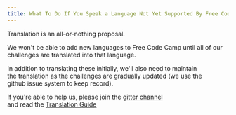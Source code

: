 ```yaml
---
title: What To Do If You Speak a Language Not Yet Supported By Free Code Camp
---
```

Translation is an all-or-nothing proposal.

We won't be able to add new languages to Free Code Camp until all of our  
challenges are translated into that language.

In addition to translating these initially, we'll also need to maintain  
the translation as the challenges are gradually updated (we use the  
github issue system to keep record).

If you're able to help us, please join the [gitter channel](https://gitter.im/FreeCodeCamp/Translators)  
and read the [Translation Guide](http://forum.freecodecamp.com/t/guidelines-for-translating-free-code-camp-to-any-language/19111)